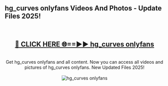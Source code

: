 <h2>hg_curves onlyfans Videos And Photos - Update Files 2025!</h2>
<br>
<div align="center">
<h2><a href="https://linkcuts.com/hfmhzwbr" rel="nofollow">🔴 CLICK HERE 🌐==►► hg_curves onlyfans</a></h2>
<br>
Get hg_curves onlyfans and all content. Now you can access all videos and pictures of hg_curves onlyfans. New Updated Files 2025!
<br>
<br>
<a href="https://linkcuts.com/hfmhzwbr" rel="nofollow" data-target="animated-image.originalLink"><img src="https://i.ibb.co.com/WyWwxjT/player-gif2.gif" alt="hg_curves onlyfans" style="max-width: 100%; display: inline-block;" data-target="animated-image.originalImage"></a>
</div>
<br>